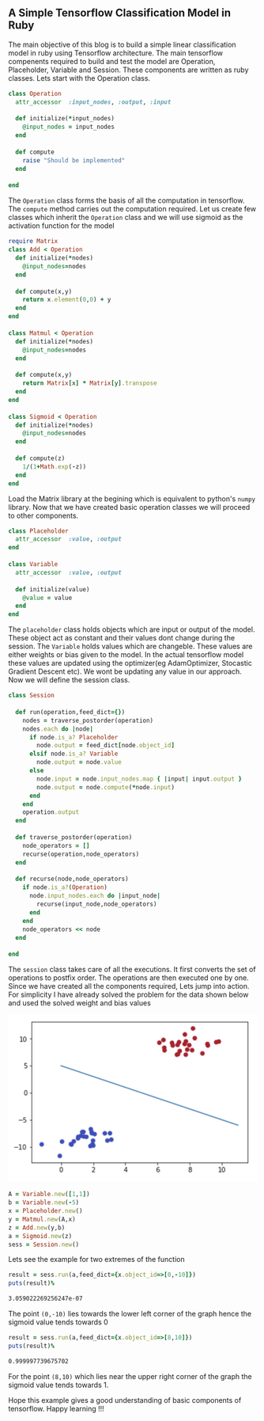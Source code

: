## A Simple Tensorflow Classification Model in Ruby

The main objective of this blog is to build a simple linear classification model in ruby using Tensorflow architecture. The main tensorflow compenents required to build and test the model  are Operation, Placeholder, Variable and Session. These components are written as ruby classes. Lets start with the Operation class.

```ruby
class Operation
  attr_accessor  :input_nodes, :output, :input

  def initialize(*input_nodes)
    @input_nodes = input_nodes
  end

  def compute
    raise "Should be implemented"
  end

end
```

The `Operation` class forms the basis of all the computation in tensorflow. The `compute` method carries out the computation required. Let us create few classes which inherit the `Operation` class and we will use sigmoid as the activation function for the model

```ruby
require Matrix
class Add < Operation
  def initialize(*nodes)
    @input_nodes=nodes
  end

  def compute(x,y)
    return x.element(0,0) + y
  end
end

class Matmul < Operation
  def initialize(*nodes)
    @input_nodes=nodes
  end

  def compute(x,y)
    return Matrix[x] * Matrix[y].transpose
  end
end

class Sigmoid < Operation
  def initialize(*nodes)
    @input_nodes=nodes
  end

  def compute(z)
    1/(1+Math.exp(-z))
  end
end
```

Load the Matrix library at the begining which is equivalent to python's `numpy` library. Now that we have created basic operation classes we will proceed to other components.

```ruby
class Placeholder
  attr_accessor  :value, :output
end

class Variable
  attr_accessor  :value, :output

  def initialize(value)
    @value = value
  end
end
```

The `placeholder` class holds objects which are input or output of the model. These object act as constant and their values dont change during the session. The `Variable` holds values which are changeble. These values are either weights or bias given to the model. In the actual tensorflow model these values are updated using the optimizer(eg AdamOptimizer, Stocastic Gradient Descent etc). We wont be updating any value in our approach. Now we will define the session class.

```ruby
class Session

  def run(operation,feed_dict={})
    nodes = traverse_postorder(operation)
    nodes.each do |node|
      if node.is_a? Placeholder
        node.output = feed_dict[node.object_id]
      elsif node.is_a? Variable
        node.output = node.value
      else
        node.input = node.input_nodes.map { |input| input.output }
        node.output = node.compute(*node.input)
      end
    end
    operation.output
  end
  
  def traverse_postorder(operation)
    node_operators = []
    recurse(operation,node_operators)
  end

  def recurse(node,node_operators)
    if node.is_a?(Operation)
      node.input_nodes.each do |input_node|
        recurse(input_node,node_operators)
      end
    end
    node_operators << node
  end
  
end
```

The `session` class takes care of all the executions. It first converts the set of operations to postfix order. The operations are then executed one by one. Since we have created all the components required, Lets jump into action. For simplicity I have already solved the problem for the data shown below and used the solved weight and bias values

![](https://raw.githubusercontent.com/ethirajsrinivasan/blogs/master/ruby_tensorflow/linear_classifier.png)

```ruby
A = Variable.new([1,1])
b = Variable.new(-5)
x = Placeholder.new()
y = Matmul.new(A,x)
z = Add.new(y,b)
a = Sigmoid.new(z)
sess = Session.new()
```
Lets see the example for two extremes of the function

```ruby
result = sess.run(a,feed_dict={x.object_id=>[0,-10]})
puts(result)%
```
```sh
3.059022269256247e-07
```
The point `(0,-10)` lies towards the lower left corner of the graph hence the sigmoid value tends towards 0
```ruby
result = sess.run(a,feed_dict={x.object_id=>[8,10]})
puts(result)%
```
```sh
0.999997739675702
```
For the point `(8,10)` which lies near the upper right corner of the graph the sigmoid value tends towards 1. 

Hope this example gives a good understanding of basic components of tensorflow. Happy learning !!!
